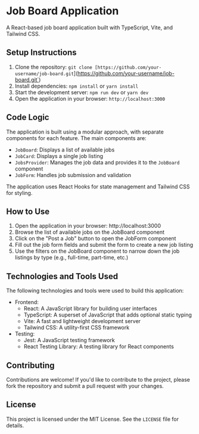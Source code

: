 # Job Board Application

A React-based job board application built with TypeScript, Vite, and Tailwind CSS.

## Setup Instructions

1. Clone the repository: `git clone [https://github.com/your-username/job-board.git`](https://github.com/your-username/job-board.git`)
2. Install dependencies: `npm install` or `yarn install`
3. Start the development server: `npm run dev` or `yarn dev`
4. Open the application in your browser: `http://localhost:3000`

## Code Logic

The application is built using a modular approach, with separate components for each feature. The main components are:

* `JobBoard`: Displays a list of available jobs
* `JobCard`: Displays a single job listing
* `JobsProvider`: Manages the job data and provides it to the `JobBoard` component
* `JobForm`: Handles job submission and validation

The application uses React Hooks for state management and Tailwind CSS for styling.

## How to Use

1. Open the application in your browser: http://localhost:3000
2. Browse the list of available jobs on the JobBoard component
3. Click on the "Post a Job" button to open the JobForm component
4. Fill out the job form fields and submit the form to create a new job listing
5. Use the filters on the JobBoard component to narrow down the job listings by type (e.g., full-time, part-time, etc.)

## Technologies and Tools Used

The following technologies and tools were used to build this application:

- Frontend:
  - React: A JavaScript library for building user interfaces
  - TypeScript: A superset of JavaScript that adds optional static typing
  - Vite: A fast and lightweight development server
  - Tailwind CSS: A utility-first CSS framework
- Testing:
  - Jest: A JavaScript testing framework
  - React Testing Library: A testing library for React components

## Contributing

Contributions are welcome! If you'd like to contribute to the project, please fork the repository and submit a pull request with your changes.

## License

This project is licensed under the MIT License. See the `LICENSE` file for details.